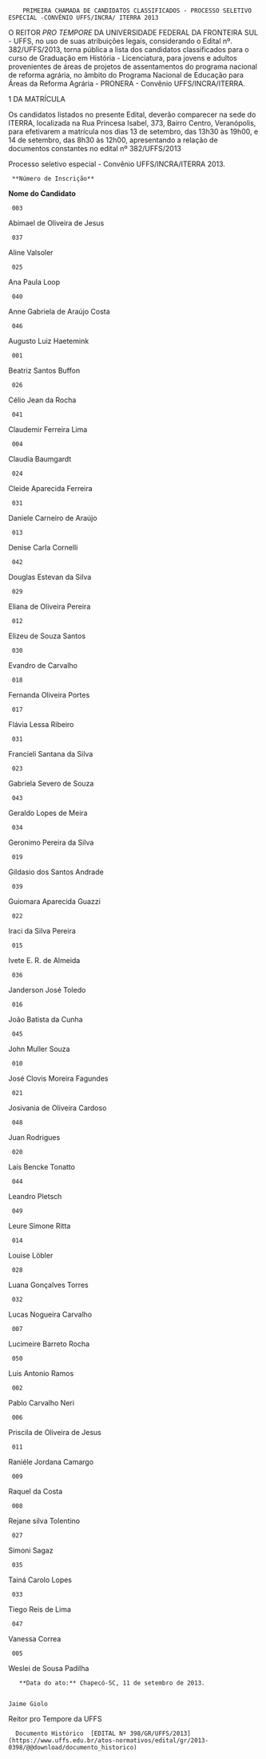         PRIMEIRA CHAMADA DE CANDIDATOS CLASSIFICADOS - PROCESSO SELETIVO ESPECIAL -CONVÊNIO UFFS/INCRA/ ITERRA 2013  

O REITOR *PRO TEMPORE* DA UNIVERSIDADE FEDERAL DA FRONTEIRA SUL - UFFS, no uso de suas atribuições legais, considerando o Edital nº. 382/UFFS/2013, torna pública a lista dos candidatos classificados para o curso de Graduação em História - Licenciatura, para jovens e adultos provenientes de áreas de projetos de assentamentos do programa nacional de reforma agrária, no âmbito do Programa Nacional de Educação para Áreas da Reforma Agrária - PRONERA - Convênio UFFS/INCRA/ITERRA.

 1 DA MATRÍCULA

 Os candidatos listados no presente Edital, deverão comparecer na sede do ITERRA, localizada na Rua Princesa Isabel, 373, Bairro Centro, Veranópolis, para efetivarem a matrícula nos dias 13 de setembro, das 13h30 às 19h00, e 14 de setembro, das 8h30 às 12h00, apresentando a relação de documentos constantes no edital nº 382/UFFS/2013

 Processo seletivo especial - Convênio UFFS/INCRA/ITERRA 2013.

     **Número de Inscrição**

   **Nome do Candidato**

     003

   Abimael de Oliveira de Jesus

     037

   Aline Valsoler

     025

   Ana Paula Loop

     040

   Anne Gabriela de Araújo Costa

     046

   Augusto Luiz Haetemink

     001

   Beatriz Santos Buffon

     026

   Célio Jean da Rocha

     041

   Claudemir Ferreira Lima

     004

   Claudia Baumgardt

     024

   Cleide Aparecida Ferreira

     031

   Daniele Carneiro de Araújo

     013

   Denise Carla Cornelli

     042

   Douglas Estevan da Silva

     029

   Eliana de Oliveira Pereira

     012

   Elizeu de Souza Santos

     030

   Evandro de Carvalho

     018

   Fernanda Oliveira Portes

     017

   Flávia Lessa Ribeiro

     031

   Francieli Santana da Silva

     023

   Gabriela Severo de Souza

     043

   Geraldo Lopes de Meira

     034

   Geronimo Pereira da Silva

     019

   Gildasio dos Santos Andrade

     039

   Guiomara Aparecida Guazzi

     022

   Iraci da Silva Pereira

     015

   Ivete E. R. de Almeida

     036

   Janderson José Toledo

     016

   João Batista da Cunha

     045

   John Muller Souza

     010

   José Clovis Moreira Fagundes

     021

   Josivania de Oliveira Cardoso

     048

   Juan Rodrigues

     020

   Laís Bencke Tonatto

     044

   Leandro Pletsch

     049

   Leure Simone Ritta

     014

   Louise Löbler

     028

   Luana Gonçalves Torres

     032

   Lucas Nogueira Carvalho

     007

   Lucimeire Barreto Rocha

     050

   Luis Antonio Ramos

     002

   Pablo Carvalho Neri

     006

   Priscila de Oliveira de Jesus

     011

   Raniéle Jordana Camargo

     009

   Raquel da Costa

     008

   Rejane silva Tolentino

     027

   Simoni Sagaz

     035

   Tainá Carolo Lopes

     033

   Tiego Reis de Lima

     047

   Vanessa Correa

     005

   Weslei de Sousa Padilha

       **Data do ato:** Chapecó-SC, 11 de setembro de 2013.   
 

    Jaime Giolo   
 Reitor pro Tempore da UFFS 

      Documento Histórico  [EDITAL Nº 398/GR/UFFS/2013](https://www.uffs.edu.br/atos-normativos/edital/gr/2013-0398/@@download/documento_historico)     
      